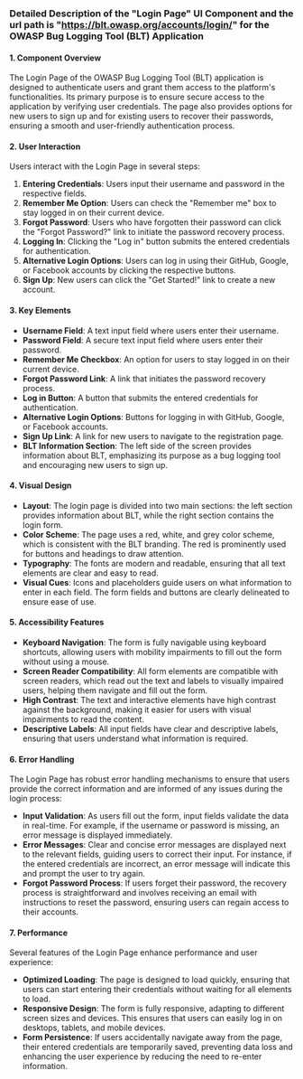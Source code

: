 ### Detailed Description of the "Login Page" UI Component and the url path is "https://blt.owasp.org/accounts/login/" for the OWASP Bug Logging Tool (BLT) Application

#### 1. Component Overview
The Login Page of the OWASP Bug Logging Tool (BLT) application is designed to authenticate users and grant them access to the platform's functionalities. Its primary purpose is to ensure secure access to the application by verifying user credentials. The page also provides options for new users to sign up and for existing users to recover their passwords, ensuring a smooth and user-friendly authentication process.

#### 2. User Interaction
Users interact with the Login Page in several steps:
1. **Entering Credentials**: Users input their username and password in the respective fields.
2. **Remember Me Option**: Users can check the "Remember me" box to stay logged in on their current device.
3. **Forgot Password**: Users who have forgotten their password can click the "Forgot Password?" link to initiate the password recovery process.
4. **Logging In**: Clicking the "Log in" button submits the entered credentials for authentication.
5. **Alternative Login Options**: Users can log in using their GitHub, Google, or Facebook accounts by clicking the respective buttons.
6. **Sign Up**: New users can click the "Get Started!" link to create a new account.

#### 3. Key Elements
- **Username Field**: A text input field where users enter their username.
- **Password Field**: A secure text input field where users enter their password.
- **Remember Me Checkbox**: An option for users to stay logged in on their current device.
- **Forgot Password Link**: A link that initiates the password recovery process.
- **Log in Button**: A button that submits the entered credentials for authentication.
- **Alternative Login Options**: Buttons for logging in with GitHub, Google, or Facebook accounts.
- **Sign Up Link**: A link for new users to navigate to the registration page.
- **BLT Information Section**: The left side of the screen provides information about BLT, emphasizing its purpose as a bug logging tool and encouraging new users to sign up.

#### 4. Visual Design
- **Layout**: The login page is divided into two main sections: the left section provides information about BLT, while the right section contains the login form.
- **Color Scheme**: The page uses a red, white, and grey color scheme, which is consistent with the BLT branding. The red is prominently used for buttons and headings to draw attention.
- **Typography**: The fonts are modern and readable, ensuring that all text elements are clear and easy to read.
- **Visual Cues**: Icons and placeholders guide users on what information to enter in each field. The form fields and buttons are clearly delineated to ensure ease of use.

#### 5. Accessibility Features
- **Keyboard Navigation**: The form is fully navigable using keyboard shortcuts, allowing users with mobility impairments to fill out the form without using a mouse.
- **Screen Reader Compatibility**: All form elements are compatible with screen readers, which read out the text and labels to visually impaired users, helping them navigate and fill out the form.
- **High Contrast**: The text and interactive elements have high contrast against the background, making it easier for users with visual impairments to read the content.
- **Descriptive Labels**: All input fields have clear and descriptive labels, ensuring that users understand what information is required.

#### 6. Error Handling
The Login Page has robust error handling mechanisms to ensure that users provide the correct information and are informed of any issues during the login process:
- **Input Validation**: As users fill out the form, input fields validate the data in real-time. For example, if the username or password is missing, an error message is displayed immediately.
- **Error Messages**: Clear and concise error messages are displayed next to the relevant fields, guiding users to correct their input. For instance, if the entered credentials are incorrect, an error message will indicate this and prompt the user to try again.
- **Forgot Password Process**: If users forget their password, the recovery process is straightforward and involves receiving an email with instructions to reset the password, ensuring users can regain access to their accounts.

#### 7. Performance
Several features of the Login Page enhance performance and user experience:
- **Optimized Loading**: The page is designed to load quickly, ensuring that users can start entering their credentials without waiting for all elements to load.
- **Responsive Design**: The form is fully responsive, adapting to different screen sizes and devices. This ensures that users can easily log in on desktops, tablets, and mobile devices.
- **Form Persistence**: If users accidentally navigate away from the page, their entered credentials are temporarily saved, preventing data loss and enhancing the user experience by reducing the need to re-enter information.
